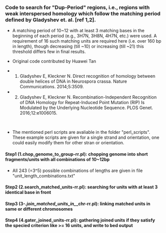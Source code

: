 
### Code to search for "Dup-Period" regions, i.e., regions with weak interspersed homology which follow the matching period defined by Gladyshev et. al. [ref 1,2].


* A matching period of 10~12 with at least 3 matching bases in the beginning of each period (e.g., 3H7N, 3H8N, 4H7N, etc.) were used. A requirement of 16 such matching units are required here (i.e. over 160 bp in length), though decreasing (till ~10) or increasing (till ~21) this threshold differs few in final results. 

* Original code contributed by Huawei Tan


* 1) Gladyshev E, Kleckner N. Direct recognition of homology between double helices of DNA in Neurospora crassa. Nature Communications. 2014;5:3509.

* 2) Gladyshev E, Kleckner N. Recombination-Independent Recognition of DNA Homology for Repeat-Induced Point Mutation (RIP) Is Modulated by the Underlying Nucleotide Sequence. PLOS Genet. 2016;12:e1006015. 


<br />


* The mentioned perl scripts are avaliable in the folder "perl_scripts". These example scripts are given for a single strand and orientation, one could easily modify them for other stran or orientation. 

#### Step1 (1.chop_genome_to_group-rr.pl): chopping genome into short fragments/units with all combinations of 10~12bp

* All 243 (=3^5) possible combinations of lengths are given in file "unit_length_combinations.txt"


#### Step2 (2.search_matched_units-rr.pl): searching for units with at least 3 identical base in front 


#### Step3 (3-*.join_matched_units_in_*_chr-rr.pl): linking matched units in same or different chromosomes


#### Step4 (4.gater_joined_units-rr.pl): gathering joined units if they satisfy the specied criterion like >= 16 units, and write to bed output



<br />


